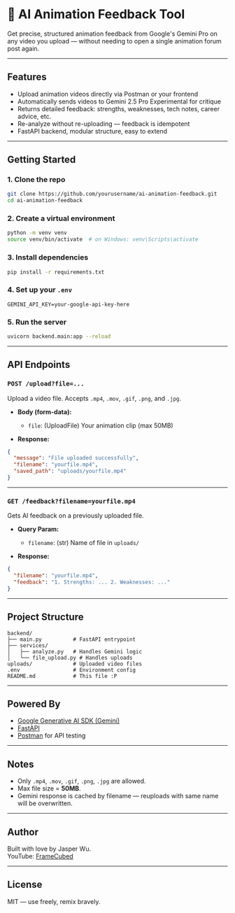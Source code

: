 # 🎥 AI Animation Feedback Tool

Get precise, structured animation feedback from Google's Gemini Pro on any video you upload — without needing to open a single animation forum post again.

---

## Features

- Upload animation videos directly via Postman or your frontend
- Automatically sends videos to Gemini 2.5 Pro Experimental for critique
- Returns detailed feedback: strengths, weaknesses, tech notes, career advice, etc.
- Re-analyze without re-uploading — feedback is idempotent
- FastAPI backend, modular structure, easy to extend

---

## Getting Started

### 1. Clone the repo
```bash
git clone https://github.com/yourusername/ai-animation-feedback.git
cd ai-animation-feedback
```

### 2. Create a virtual environment
```bash
python -m venv venv
source venv/bin/activate  # on Windows: venv\Scripts\activate
```

### 3. Install dependencies
```bash
pip install -r requirements.txt
```

### 4. Set up your `.env`
```env
GEMINI_API_KEY=your-google-api-key-here
```

### 5. Run the server
```bash
uvicorn backend.main:app --reload
```

---

## API Endpoints

### `POST /upload?file=...`
Upload a video file. Accepts `.mp4`, `.mov`, `.gif`, `.png`, and `.jpg`.

- **Body (form-data):**
  - `file`: (UploadFile) Your animation clip (max 50MB)

- **Response:**
```json
{
  "message": "File uploaded successfully",
  "filename": "yourfile.mp4",
  "saved_path": "uploads/yourfile.mp4"
}
```

---

### `GET /feedback?filename=yourfile.mp4`
Gets AI feedback on a previously uploaded file.

- **Query Param:**
  - `filename`: (str) Name of file in `uploads/`

- **Response:**
```json
{
  "filename": "yourfile.mp4",
  "feedback": "1. Strengths: ... 2. Weaknesses: ..."
}
```

---

## Project Structure

```
backend/
├── main.py          # FastAPI entrypoint
├── services/
│   ├── analyze.py   # Handles Gemini logic
│   └── file_upload.py # Handles uploads
uploads/             # Uploaded video files
.env                 # Environment config
README.md            # This file :P
```

---

## Powered By

- [Google Generative AI SDK (Gemini)](https://ai.google.dev/)
- [FastAPI](https://fastapi.tiangolo.com/)
- [Postman](https://www.postman.com/) for API testing

---

## Notes

- Only `.mp4`, `.mov`, `.gif`, `.png`, `.jpg` are allowed.
- Max file size = **50MB**.
- Gemini response is cached by filename — reuploads with same name will be overwritten.

---

## Author

Built with love by Jasper Wu.  
YouTube: [FrameCubed](https://www.youtube.com/@framecubed)

---

## License

MIT — use freely, remix bravely.
